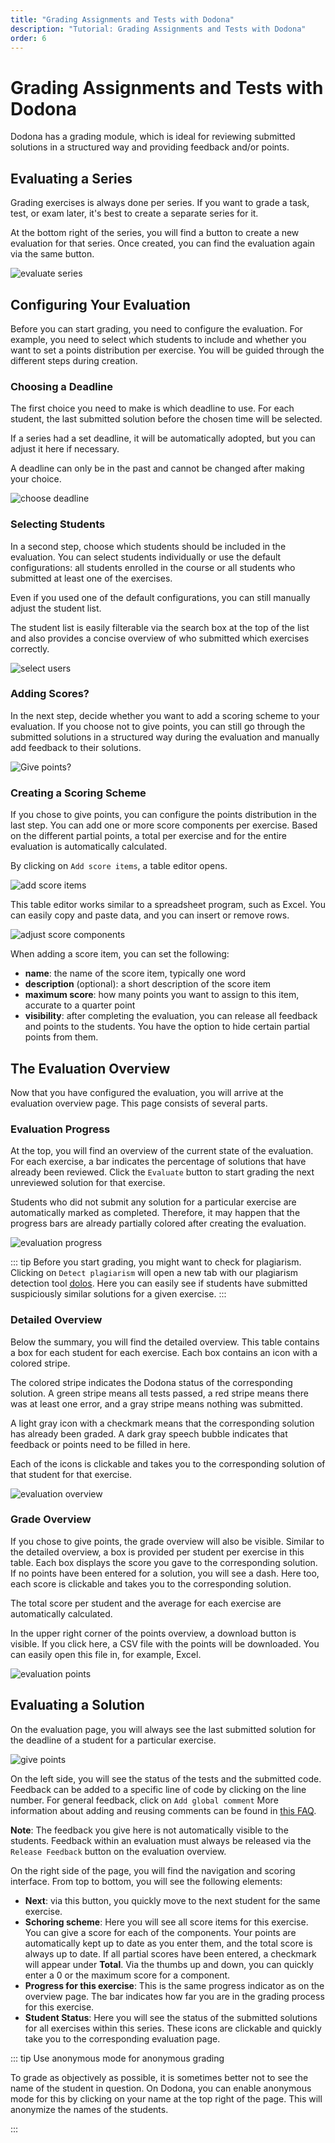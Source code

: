 ```yaml
---
title: "Grading Assignments and Tests with Dodona"
description: "Tutorial: Grading Assignments and Tests with Dodona"
order: 6
---
```


# Grading Assignments and Tests with Dodona

Dodona has a grading module, which is ideal for reviewing submitted solutions in a structured way and providing feedback and/or points.

## Evaluating a Series

Grading exercises is always done per series.
If you want to grade a task, test, or exam later, it's best to create a separate series for it.

At the bottom right of the series, you will find a button to create a new evaluation for that series.
Once created, you can find the evaluation again via the same button.

![evaluate series](./staff.evaluate_series.png)

## Configuring Your Evaluation

Before you can start grading, you need to configure the evaluation.
For example, you need to select which students to include and whether you want to set a points distribution per exercise.
You will be guided through the different steps during creation.

### Choosing a Deadline

The first choice you need to make is which deadline to use.
For each student, the last submitted solution before the chosen time will be selected.

If a series had a set deadline, it will be automatically adopted, but you can adjust it here if necessary.

A deadline can only be in the past and cannot be changed after making your choice.

![choose deadline](./staff.choose_deadline.png)

### Selecting Students

In a second step, choose which students should be included in the evaluation.
You can select students individually or use the default configurations:
all students enrolled in the course or all students who submitted at least one of the exercises.

Even if you used one of the default configurations, you can still manually adjust the student list.

The student list is easily filterable via the search box at the top of the list and also provides a concise overview of who submitted which exercises correctly.

![select users](./staff.select_users.png)

### Adding Scores?

In the next step, decide whether you want to add a scoring scheme to your evaluation.
If you choose not to give points, you can still go through the submitted solutions in a structured way during the evaluation and manually add feedback to their solutions.

![Give points?](./staff.give_points.png)

### Creating a Scoring Scheme

If you chose to give points, you can configure the points distribution in the last step.
You can add one or more score components per exercise.
Based on the different partial points, a total per exercise and for the entire evaluation is automatically calculated.

By clicking on `Add score items`, a table editor opens.

![add score items](./staff.add_score_items.png)

This table editor works similar to a spreadsheet program, such as Excel.
You can easily copy and paste data, and you can insert or remove rows.

![adjust score components](./staff.score_items.png)

When adding a score item, you can set the following:
* **name**: the name of the score item, typically one word
* **description** (optional): a short description of the score item
* **maximum score**: how many points you want to assign to this item, accurate to a quarter point
* **visibility**: after completing the evaluation, you can release all feedback and points to the students. You have the option to hide certain partial points from them.

## The Evaluation Overview

Now that you have configured the evaluation, you will arrive at the evaluation overview page.
This page consists of several parts.

### Evaluation Progress

At the top, you will find an overview of the current state of the evaluation.
For each exercise, a bar indicates the percentage of solutions that have already been reviewed.
Click the `Evaluate` button to start grading the next unreviewed solution for that exercise.

Students who did not submit any solution for a particular exercise are automatically marked as completed.
Therefore, it may happen that the progress bars are already partially colored after creating the evaluation.

![evaluation progress](./staff.evaluation_progress.png)

::: tip
Before you start grading, you might want to check for plagiarism.
Clicking on `Detect plagiarism` will open a new tab with our plagiarism detection tool [dolos](https://dolos.ugent.be/).
Here you can easily see if students have submitted suspiciously similar solutions for a given exercise.
:::

### Detailed Overview

Below the summary, you will find the detailed overview.
This table contains a box for each student for each exercise.
Each box contains an icon with a colored stripe.

The colored stripe indicates the Dodona status of the corresponding solution.
A green stripe means all tests passed, a red stripe means there was at least one error, and a gray stripe means nothing was submitted.

A light gray icon with a checkmark means that the corresponding solution has already been graded.
A dark gray speech bubble indicates that feedback or points need to be filled in here.

Each of the icons is clickable and takes you to the corresponding solution of that student for that exercise.

![evaluation overview](./staff.evaluation_overview.png)

### Grade Overview

If you chose to give points, the grade overview will also be visible.
Similar to the detailed overview, a box is provided per student per exercise in this table.
Each box displays the score you gave to the corresponding solution.
If no points have been entered for a solution, you will see a dash.
Here too, each score is clickable and takes you to the corresponding solution.

The total score per student and the average for each exercise are automatically calculated.

In the upper right corner of the points overview, a download button is visible.
If you click here, a CSV file with the points will be downloaded.
You can easily open this file in, for example, Excel.

![evaluation points](./staff.evaluation_grades.png)

## Evaluating a Solution

On the evaluation page, you will always see the last submitted solution for the deadline of a student for a particular exercise.

![give points](./staff.give_grades.png)

On the left side, you will see the status of the tests and the submitted code.
Feedback can be added to a specific line of code by clicking on the line number.
For general feedback, click on `Add global comment`
More information about adding and reusing comments can be found in [this FAQ](/en/faq/annotations#how-can-i-comment-on-a-students-submission).

**Note**: The feedback you give here is not automatically visible to the students.
Feedback within an evaluation must always be released via the `Release Feedback` button on the evaluation overview.

On the right side of the page, you will find the navigation and scoring interface.
From top to bottom, you will see the following elements:
* **Next**: via this button, you quickly move to the next student for the same exercise.
* **Schoring scheme**: Here you will see all score items for this exercise. You can give a score for each of the components. Your points are automatically kept up to date as you enter them, and the total score is always up to date. If all partial scores have been entered, a checkmark will appear under **Total**. Via the thumbs up and down, you can quickly enter a 0 or the maximum score for a component.
* **Progress for this exercise**: This is the same progress indicator as on the overview page. The bar indicates how far you are in the grading process for this exercise.
* **Student Status**: Here you will see the status of the submitted solutions for all exercises within this series. These icons are clickable and quickly take you to the corresponding evaluation page.

::: tip Use anonymous mode for anonymous grading

To grade as objectively as possible, it is sometimes better not to see the name of the student in question.
On Dodona, you can enable anonymous mode for this by clicking on your name at the top right of the page.
This will anonymize the names of the students.

:::
